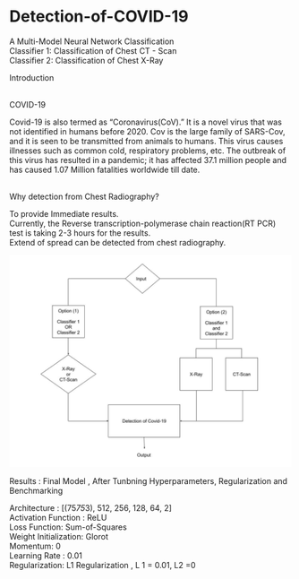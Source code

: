 # Detection-of-COVID-19

A Multi-Model Neural Network Classification</br>
Classifier 1: Classification of Chest CT - Scan</br>
Classifier 2: Classification of Chest X-Ray </br>

Introduction</br></br>

COVID-19</br>

Covid-19 is also termed as “Coronavirus(CoV).” It is a novel virus that was not identified in humans before 2020. Cov is the large family of SARS-Cov,  and it is seen to be transmitted from animals to humans. This virus causes illnesses such as common cold, respiratory problems, etc. The outbreak of this virus has resulted in a pandemic; it has affected 37.1 million people and has caused 1.07 Million fatalities worldwide till date.</br></br>

Why detection from Chest Radiography?</br>

To provide Immediate results.</br>
Currently, the Reverse transcription-polymerase chain reaction(RT PCR) test is taking 2-3 hours for the results.</br>
Extend of spread can be detected from chest radiography.</br>

![Project Description](https://github.com/svyas19/Detection-of-COVID-19/blob/main/Report_Covid-19%20Detection%20(1).jpg)</br>

Results : Final Model , After Tunbning Hyperparameters, Regularization and Benchmarking </br>

Architecture : [(75*75*3), 512, 256, 128, 64, 2]</br>
Activation Function : ReLU</br>
Loss Function: Sum-of-Squares</br>
Weight Initialization: Glorot</br>
Momentum: 0</br>
Learning Rate :  0.01</br>
Regularization: L1 Regularization , L 1 = 0.01, L2 =0</br>





